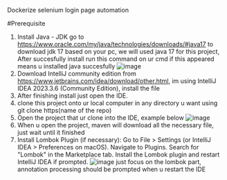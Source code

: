 Dockerize selenium login page automation

#Prerequisite 
1. Install Java - JDK
   go to https://www.oracle.com/my/java/technologies/downloads/#java17 to download jdk 17 based on your pc, we will used java 17 for this project, After succesfully install run this command on ur cmd if this appeared means u 
   installed java succesfully
     ![image](https://github.com/user-attachments/assets/e436b1c4-1f9b-40c6-8ebe-f917664e3c55)
2. Download IntelliJ community edition from https://www.jetbrains.com/idea/download/other.html, im using IntelliJ IDEA 2023.3.6 (Community Edition), install the file
3. After finishing install just open the IDE.
4. clone this project onto ur local computer in any directory u want using git clone https(name of the repo)
5. Open the project that ur clone into the IDE, example below
   ![image](https://github.com/user-attachments/assets/e0013de2-b027-4433-8a5d-4649491f7de0)
6. When u open the project, maven will download all the necessary file, just wait until it finished   
7. Install Lombok Plugin (if necessary):
   Go to File > Settings (or IntelliJ IDEA > Preferences on macOS).
   Navigate to Plugins.
   Search for "Lombok" in the Marketplace tab.
   Install the Lombok plugin and restart IntelliJ IDEA if prompted.
   ![image](https://github.com/user-attachments/assets/b14172f0-967a-4dc2-a7bf-7cbfcfb79c47)
   just focus on the lombok part, annotation processing should be prompted when u restart the IDE

 

   
